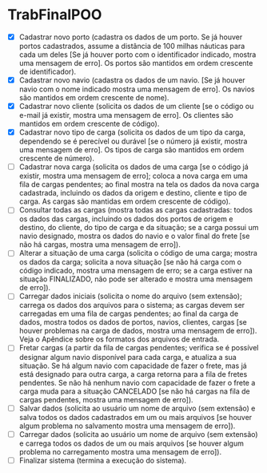 # TrabFinalPOO

- [x] Cadastrar novo porto (cadastra os dados de um porto. Se já houver portos
cadastrados, assume a distância de 100 milhas náuticas para cada um deles [Se já
houver porto com o identificador indicado, mostra uma mensagem de erro]. Os portos
são mantidos em ordem crescente de identificador).
- [x] Cadastrar novo navio (cadastra os dados de um navio. [Se já houver navio com o
nome indicado mostra uma mensagem de erro]. Os navios são mantidos em ordem
crescente de nome).
- [x] Cadastrar novo cliente (solicita os dados de um cliente [se o código ou e-mail já
existir, mostra uma mensagem de erro]. Os clientes são mantidos em ordem crescente
de código).
- [x] Cadastrar novo tipo de carga (solicita os dados de um tipo da carga, dependendo se
é perecível ou durável [se o número já existir, mostra uma mensagem de erro]. Os tipos
de carga são mantidos em ordem crescente de número).
- [ ] Cadastrar nova carga (solicita os dados de uma carga [se o código já existir, mostra
uma mensagem de erro]; coloca a nova carga em uma fila de cargas pendentes; ao
final mostra na tela os dados da nova carga cadastrada, incluindo os dados da origem
e destino, cliente e tipo de carga. As cargas são mantidas em ordem crescente de
código).
- [ ] Consultar todas as cargas (mostra todas as cargas cadastradas: todos os dados das
cargas, incluindo os dados dos portos de origem e destino, do cliente, do tipo de carga
e da situação; se a carga possui um navio designado, mostra os dados do navio e o
valor final do frete [se não há cargas, mostra uma mensagem de erro]).
- [ ] Alterar a situação de uma carga (solicita o código de uma carga; mostra os dados da
carga; solicita a nova situação [se não há carga com o código indicado, mostra uma
mensagem de erro; se a carga estiver na situação FINALIZADO, não pode ser alterado
e mostra uma mensagem de erro]).
- [ ] Carregar dados iniciais (solicita o nome do arquivo (sem extensão); carrega os dados
dos arquivos para o sistema; as cargas devem ser carregadas em uma fila de cargas
pendentes; ao final da carga de dados, mostra todos os dados de portos, navios,
clientes, cargas [se houver problemas na carga de dados, mostra uma mensagem de
erro]). Veja o Apêndice sobre os formatos dos arquivos de entrada.
- [ ] Fretar cargas (a partir da fila de cargas pendentes; verifica se é possível designar
algum navio disponível para cada carga, e atualiza a sua situação. Se há algum navio
com capacidade de fazer o frete, mas já está designado para outra carga, a carga
retorna para a fila de fretes pendentes. Se não há nenhum navio com capacidade de 
fazer o frete a carga muda para a situação CANCELADO [se não há cargas na fila de
cargas pendentes, mostra uma mensagem de erro]).
- [ ] Salvar dados (solicita ao usuário um nome de arquivo (sem extensão) e salva todos
os dados cadastrados em um ou mais arquivos [se houver algum problema no
salvamento mostra uma mensagem de erro]).
- [ ] Carregar dados (solicita ao usuário um nome de arquivo (sem extensão) e carrega
todos os dados de um ou mais arquivos [se houver algum problema no carregamento
mostra uma mensagem de erro]).
- [ ] Finalizar sistema (termina a execução do sistema).